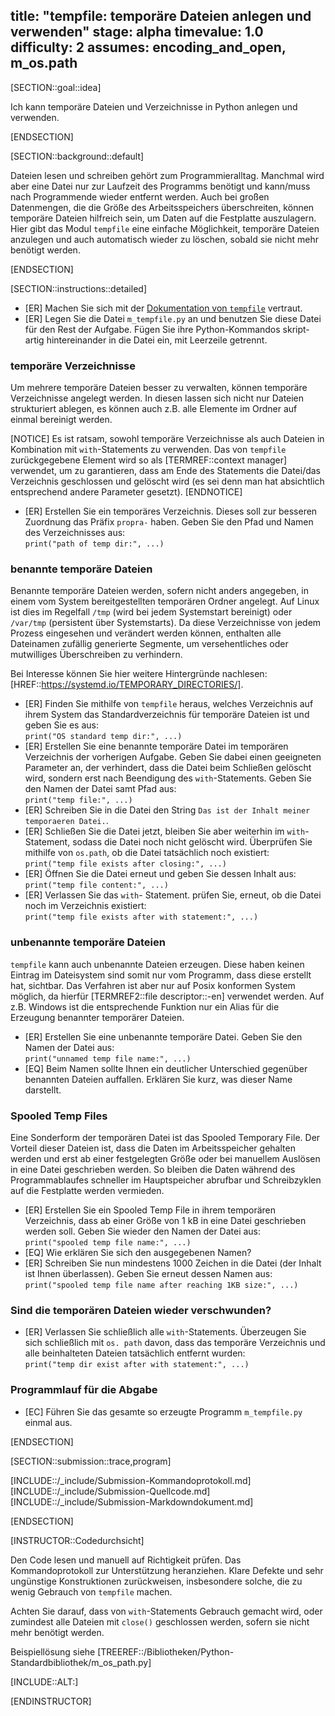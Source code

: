 title: "tempfile: temporäre Dateien anlegen und verwenden"
stage: alpha
timevalue: 1.0
difficulty: 2
assumes: encoding_and_open, m_os.path
---

[SECTION::goal::idea]

Ich kann temporäre Dateien und Verzeichnisse in Python anlegen und verwenden.

[ENDSECTION]

[SECTION::background::default]

Dateien lesen und schreiben gehört zum Programmieralltag. Manchmal wird aber eine Datei nur 
zur Laufzeit des Programms benötigt und kann/muss nach Programmende wieder entfernt werden. Auch 
bei großen Datenmengen, die die Größe des Arbeitsspeichers überschreiten, können temporäre Dateien 
hilfreich sein, um Daten auf die Festplatte auszulagern. Hier gibt das Modul `tempfile` eine 
einfache Möglichkeit, temporäre Dateien anzulegen und auch automatisch wieder zu löschen, sobald sie 
nicht mehr benötigt werden.

[ENDSECTION]

[SECTION::instructions::detailed]

- [ER] Machen Sie sich mit der [Dokumentation von `tempfile`](https://docs.python.org/3/library/tempfile.html)
  vertraut.
- [ER] Legen Sie die Datei `m_tempfile.py` an und benutzen Sie diese Datei für den Rest der 
  Aufgabe. 
  Fügen Sie ihre Python-Kommandos skript-artig hintereinander in die Datei ein, mit Leerzeile 
  getrennt.

### temporäre Verzeichnisse

Um mehrere temporäre Dateien besser zu verwalten, können temporäre Verzeichnisse angelegt 
werden. In diesen lassen sich nicht nur Dateien strukturiert ablegen, es können auch z.B. alle 
Elemente im Ordner auf einmal bereinigt werden.

[NOTICE]
Es ist ratsam, sowohl temporäre Verzeichnisse als auch Dateien in Kombination mit 
`with`-Statements zu verwenden. Das von `tempfile` zurückgegebene Element wird so als 
[TERMREF::context manager] verwendet, um zu garantieren, dass am Ende des Statements die 
Datei/das Verzeichnis geschlossen und gelöscht wird (es sei denn man hat absichtlich 
entsprechend andere Parameter gesetzt).
[ENDNOTICE]

- [ER] Erstellen Sie ein temporäres Verzeichnis. Dieses soll zur besseren Zuordnung das Präfix 
  `propra-` haben. Geben Sie den Pfad und Namen des Verzeichnisses aus:  
  `print("path of temp dir:", ...)`

### benannte temporäre Dateien

Benannte temporäre Dateien werden, sofern nicht anders angegeben, in einem vom System 
bereitgestellten temporären Ordner angelegt. Auf Linux ist dies im Regelfall `/tmp` (wird bei jedem 
Systemstart bereinigt) oder `/var/tmp` (persistent über Systemstarts). Da diese Verzeichnisse von 
jedem Prozess eingesehen und verändert werden können, enthalten alle Dateinamen zufällig 
generierte Segmente, um versehentliches oder mutwilliges Überschreiben zu verhindern.

Bei Interesse können Sie hier weitere Hintergründe nachlesen: 
[HREF::https://systemd.io/TEMPORARY_DIRECTORIES/].

- [ER] Finden Sie mithilfe von `tempfile` heraus, welches Verzeichnis auf ihrem System das 
  Standardverzeichnis für temporäre Dateien ist und geben Sie es aus:  
  `print("OS standard temp dir:", ...)`
- [ER] Erstellen Sie eine benannte temporäre Datei im temporären Verzeichnis der vorherigen 
  Aufgabe. Geben Sie dabei einen geeigneten Parameter an, der verhindert, dass die Datei beim 
  Schließen gelöscht wird, sondern erst nach Beendigung des `with`-Statements. Geben Sie den 
  Namen der Datei samt Pfad aus:  
  `print("temp file:", ...)`
- [ER] Schreiben Sie in die Datei den String `Das ist der Inhalt meiner temporaeren Datei.`.
- [ER] Schließen Sie die Datei jetzt, bleiben Sie aber weiterhin im `with`-Statement, sodass die 
  Datei noch nicht gelöscht wird. Überprüfen Sie mithilfe von `os.path`, ob die Datei tatsächlich 
  noch existiert:  
  `print("temp file exists after closing:", ...)`
- [ER] Öffnen Sie die Datei erneut und geben Sie dessen Inhalt aus:  
  `print("temp file content:", ...)`  
- [ER] Verlassen Sie das `with`- Statement. prüfen Sie, erneut, ob die Datei noch im Verzeichnis 
  existiert:  
  `print("temp file exists after with statement:", ...)`

### unbenannte temporäre Dateien

`tempfile` kann auch unbenannte Dateien erzeugen. Diese haben keinen Eintrag im Dateisystem sind 
somit nur vom Programm, dass diese erstellt hat, sichtbar. Das Verfahren ist aber nur auf Posix 
konformen System möglich, da hierfür [TERMREF2::file descriptor::-en] verwendet werden. Auf z.B. 
Windows ist die entsprechende Funktion nur ein Alias für die Erzeugung benannter temporärer Dateien.

- [ER] Erstellen Sie eine unbenannte temporäre Datei. Geben Sie den Namen der Datei aus:  
  `print("unnamed temp file name:", ...)`
- [EQ] Beim Namen sollte Ihnen ein deutlicher Unterschied gegenüber benannten Dateien auffallen. 
  Erklären Sie kurz, was dieser Name darstellt.

### Spooled Temp Files

Eine Sonderform der temporären Datei ist das Spooled Temporary File. Der Vorteil dieser Dateien ist,
dass die Daten im Arbeitsspeicher gehalten werden und erst ab einer festgelegten Größe oder bei 
manuellem Auslösen in eine Datei geschrieben werden. So bleiben die Daten während des 
Programmablaufes schneller im Hauptspeicher abrufbar und Schreibzyklen auf die Festplatte werden 
vermieden.

- [ER] Erstellen Sie ein Spooled Temp File in ihrem temporären Verzeichnis, dass ab einer Größe von 
  1 kB in eine Datei geschrieben werden soll. Geben Sie wieder den Namen der Datei aus:  
  `print("spooled temp file name:", ...)`
- [EQ] Wie erklären Sie sich den ausgegebenen Namen?
- [ER] Schreiben Sie nun mindestens 1000 Zeichen in die Datei (der Inhalt ist Ihnen überlassen). 
  Geben Sie erneut dessen Namen aus:  
  `print("spooled temp file name after reaching 1KB size:", ...)`

### Sind die temporären Dateien wieder verschwunden?

- [ER] Verlassen Sie schließlich alle `with`-Statements. Überzeugen Sie sich schließlich mit `os.
  path` davon, dass das temporäre Verzeichnis und alle beinhalteten Dateien tatsächlich entfernt 
  wurden:  
  `print("temp dir exist after with statement:", ...)`

### Programmlauf für die Abgabe

- [EC] Führen Sie das gesamte so erzeugte Programm `m_tempfile.py` einmal aus.

[ENDSECTION]

[SECTION::submission::trace,program]

[INCLUDE::/_include/Submission-Kommandoprotokoll.md]
[INCLUDE::/_include/Submission-Quellcode.md]
[INCLUDE::/_include/Submission-Markdowndokument.md]

[ENDSECTION]

[INSTRUCTOR::Codedurchsicht]

Den Code lesen und manuell auf Richtigkeit prüfen.
Das Kommandoprotokoll zur Unterstützung heranziehen.
Klare Defekte und sehr ungünstige Konstruktionen zurückweisen,
insbesondere solche, die zu wenig Gebrauch von `tempfile` machen.

Achten Sie darauf, dass von `with`-Statements Gebrauch gemacht wird, oder zumindest alle Dateien 
mit `close()` geschlossen werden, sofern sie nicht mehr benötigt werden.

Beispiellösung siehe [TREEREF::/Bibliotheken/Python-Standardbibliothek/m_os_path.py]

[INCLUDE::ALT:]

[ENDINSTRUCTOR]
